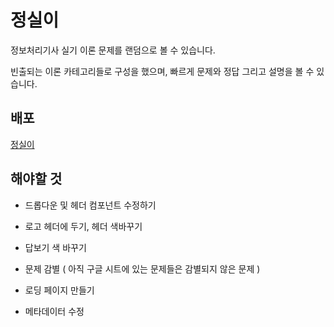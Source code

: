 # 정실이

정보처리기사 실기 이론 문제를 랜덤으로 볼 수 있습니다.

빈출되는 이론 카테고리들로 구성을 했으며, 빠르게 문제와 정답 그리고 설명을 볼 수 있습니다.

## 배포

[정실이](isq-quiz-generator.vercel.app)

## 해야할 것

- 드롭다운 및 헤더 컴포넌트 수정하기

- 로고 헤더에 두기, 헤더 색바꾸기

- 답보기 색 바꾸기

- 문제 감별 ( 아직 구글 시트에 있는 문제들은 감별되지 않은 문제 )

- 로딩 페이지 만들기

- 메타데이터 수정
